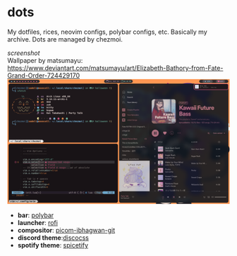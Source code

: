 # dots

My dotfiles, rices, neovim configs, polybar configs, etc. Basically my archive. Dots are managed by chezmoi.

*screenshot*\
Wallpaper by matsumayu: https://www.deviantart.com/matsumayu/art/Elizabeth-Bathory-from-Fate-Grand-Order-724429170
![halloween](rice.png)

- **bar**: [polybar](https://github.com/polybar/polybar)
- **launcher**: [rofi](https://github.com/adi1090x/rofi)
- **compositor**: [picom-ibhagwan-git](https://github.com/ibhagwan/picom)
- **discord theme**:[discocss](https://github.com/mlvzk/discocss)
- **spotify theme**: [spicetify](https://github.com/khanhas/spicetify-cli)
